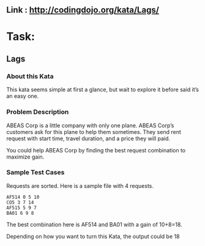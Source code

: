 ## Link : http://codingdojo.org/kata/Lags/

# Task:

## Lags

### About this Kata

This kata seems simple at first a glance, but wait to explore it before said it’s an easy one.

### Problem Description

ABEAS Corp is a little company with only one plane. ABEAS Corp’s customers ask for this plane to help them sometimes. They send rent request with start time, travel duration, and a price they will paid.

You could help ABEAS Corp by finding the best request combination to maximize gain.

### Sample Test Cases

Requests are sorted. Here is a sample file with 4 requests.

    AF514 0 5 10
    CO5 3 7 14
    AF515 5 9 7
    BA01 6 9 8

The best combination here is AF514 and BA01 with a gain of 10+8=18.

Depending on how you want to turn this Kata, the output could be 18